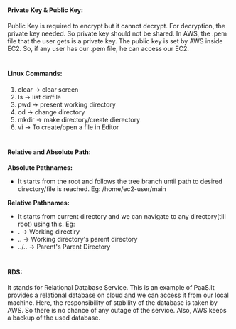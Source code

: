# <h4>Private Key & Public Key:</h4>
Public Key is required to encrypt but it cannot decrypt. For decryption, the private key needed. So private key should not be shared.
In AWS, the .pem file that the user gets is a private key. The public key is set by AWS inside EC2. So, if any user has our .pem file, he can access our EC2.



# <h4>Linux Commands:</h4>

1. clear -> clear screen
2. ls -> list dir/file
3. pwd -> present working directory
4. cd -> change directory
5. mkdir -> make directory/create dierectory
6. vi -> To create/open a file in Editor



# <h4>Relative and Absolute Path:</h4>
**Absolute Pathnames:**
- It starts from the root and follows the tree branch until path to desired directory/file is reached.
  Eg: /home/ec2-user/main


**Relative Pathnames:**
- It starts from current directory and we can navigate to any directory(till root) using this.
Eg: 
- .      -> Working directiry
- ..     -> Working directory's parent directory
- ../..  -> Parent's Parent Directory



# <h4>RDS:</h4>
It stands for Relational Database Service. This is an example of PaaS.It provides a relational database on cloud and we can access it from our local machine. Here, the responsibility of stability of the database is taken by AWS. So there is no chance of any outage of the service. Also, AWS keeps a backup of the used database.
